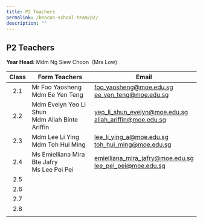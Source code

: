 ```yaml
---
title: P2 Teachers
permalink: /beacon-school-team/p2/
description: ""
---
```

## P2 Teachers

**Year Head:** Mdm Ng Siew Choon  (Mrs Low)

| **Class** | **Form Teachers** | **Email** |
|:---:|---|---|
| 2.1 | Mr Foo Yaosheng  <br>Mdm Ee Yen Teng | [foo_yaosheng@moe.edu.sg](mailto:foo_yaosheng@moe.edu.sg)<br>[ee_yen_teng@moe.edu.sg](mailto:ee_yen_teng@moe.edu.sg) |
| 2.2 | Mdm Evelyn Yeo Li Shun  <br>Mdm Aliah Binte Ariffin | [yeo_li_shun_evelyn@moe.edu.sg](mailto:yeo_li_shun_evelyn@moe.edu.sg)<br>[aliah_ariffin@moe.edu.sg](mailto:aliah_ariffin@moe.edu.sg) |
| 2.3 | Mdm Lee Li Ying  <br>Mdm Toh Hui Ming | [lee_li_ying_a@moe.edu.sg](mailto:lee_li_ying_a@moe.edu.sg)<br>[toh_hui_ming@moe.edu.sg](mailto:toh_hui_ming@moe.edu.sg) |
| 2.4 | Ms Emielliana Mira Bte Jafry  <br>Ms Lee Pei Pei | [emielliana_mira_jafry@moe.edu.sg](mailto:emielliana_mira_jafry@moe.edu.sg)<br>[lee_pei_pei@moe.edu.sg](mailto:lee_pei_pei@moe.edu.sg) |
| 2.5 |  |  |
| 2.6 |  |  |
| 2.7 |  |  |
| 2.8 |  |  |
|  |  |  |